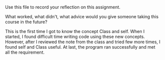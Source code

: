Use this file to record your reflection on this assignment. 

What worked, what didn't, what advice would you give someone taking this course in the future?

This is the first time I got to know the concept Class and self. When I started, I found difficult time writing code using these new concepts. However, after I reviewed the note from the class and tried few more times, I found self and Class useful. At last, the program ran successfully and met all the requirement.
